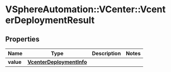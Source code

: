 # VSphereAutomation::VCenter::VcenterDeploymentResult

## Properties
Name | Type | Description | Notes
------------ | ------------- | ------------- | -------------
**value** | [**VcenterDeploymentInfo**](VcenterDeploymentInfo.md) |  | 


